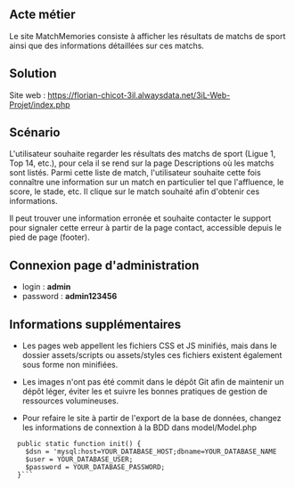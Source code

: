 ## Acte métier
Le site MatchMemories consiste à afficher les résultats de matchs de sport ainsi que des informations détaillées sur ces matchs.

## Solution
Site web : https://florian-chicot-3il.alwaysdata.net/3iL-Web-Projet/index.php

## Scénario

L'utilisateur souhaite regarder les résultats des matchs de sport (Ligue 1, Top 14, etc.), pour cela il se rend sur la page Descriptions où les matchs sont listés. Parmi cette liste de match, l'utilisateur souhaite cette fois connaître une information sur un match en particulier tel que l'affluence, le score, le stade, etc. Il clique sur le match souhaité afin d'obtenir ces informations.

Il peut trouver une information erronée et souhaite contacter le support pour signaler cette erreur à partir de la page contact, accessible depuis le pied de page (footer).

## Connexion page d'administration

* login : **admin**
* password : **admin123456**

## Informations supplémentaires

* Les pages web appellent les fichiers CSS et JS minifiés, mais dans le dossier assets/scripts ou assets/styles ces fichiers existent également sous forme non minifiées.

* Les images n'ont pas été commit dans le dépôt Git afin de maintenir un dépôt léger, éviter les et suivre les bonnes pratiques de gestion de ressources volumineuses.

* Pour refaire le site à partir de l'export de la base de données, changez les informations de connextion à la BDD dans model/Model.php
```
  public static function init() {
    $dsn = 'mysql:host=YOUR_DATABASE_HOST;dbname=YOUR_DATABASE_NAME
    $user = YOUR_DATABASE_USER;
    $password = YOUR_DATABASE_PASSWORD;
  }```